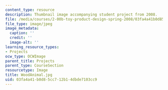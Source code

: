 ```yaml
---
content_type: resource
description: Thumbnail image accompanying student project from 2008.
file: /media/courses/2-00b-toy-product-design-spring-2008/03fa4a41b0d85cc712b14dbde7103cc9_WoodAnimal.jpg
file_type: image/jpeg
image_metadata:
  caption: ''
  credit: ''
  image-alt: ''
learning_resource_types:
- Projects
ocw_type: OCWImage
parent_title: Projects
parent_type: CourseSection
resourcetype: Image
title: WoodAnimal.jpg
uid: 03fa4a41-b0d8-5cc7-12b1-4dbde7103cc9
---
```

